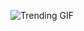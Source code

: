 ![Trending GIF](https://media1.giphy.com/media/2jMtpIi8mhE8ctiMtK/giphy.gif?cid=8bb21772ssg2lu10ggptuze1c8pfzt9fitg3us4gvb468b3e&ep=v1_gifs_search&rid=giphy.gif&ct=g)
